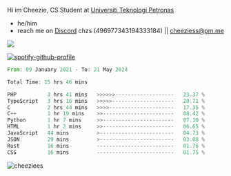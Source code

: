  Hi im Cheezie, CS Student at [Universiti Teknologi Petronas](https://www.utp.edu.my/Pages/Home.aspx)


- he/him  
- reach me on [Discord](https://discord.gg/R2zcmRMQym) chzs (496977343194333184) || [cheeziess@pm.me](mailto:cheeziess@pm.me) 

![](https://discord.c99.nl/widget/theme-3/496977343194333184.png)

[![spotify-github-profile](https://spotify-github-profile.vercel.app/api/view?uid=guwmvkhyh85uvierjzp9buh87&cover_image=true&theme=default&show_offline=true&bar_color=53b14f&bar_color_cover=true)](https://spotify-github-profile.vercel.app/api/view?uid=guwmvkhyh85uvierjzp9buh87&redirect=true)
<!--START_SECTION:waka-->

```rust
From: 09 January 2021 - To: 21 May 2024

Total Time: 15 hrs 46 mins

PHP          3 hrs 41 mins   >>>>>>-------------------   23.37 %
TypeScript   3 hrs 16 mins   >>>>>--------------------   20.71 %
C            2 hrs 44 mins   >>>>---------------------   17.35 %
C++          1 hr 19 mins    >>-----------------------   08.42 %
Python       1 hr 7 mins     >>-----------------------   07.10 %
HTML         1 hr 2 mins     >>-----------------------   06.65 %
JavaScript   44 mins         >------------------------   04.73 %
JSON         29 mins         >------------------------   03.08 %
Rust         16 mins         -------------------------   01.76 %
CSS          16 mins         -------------------------   01.75 %
```

<!--END_SECTION:waka-->
<img src="https://komarev.com/ghpvc/?username=cheeziess&color=431c53" alt="cheeziees">
